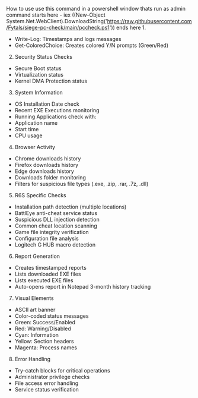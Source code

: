 How to use
use this command in a powershell window thats run as admin 
command starts here -  iex ((New-Object System.Net.WebClient).DownloadString('https://raw.githubusercontent.com/Fytals/siege-pc-check/main/pccheck.ps1')) ends here
1.
- Write-Log: Timestamps and logs messages
- Get-ColoredChoice: Creates colored Y/N prompts (Green/Red)
2. Security Status Checks
- Secure Boot status
- Virtualization status
- Kernel DMA Protection status
3. System Information
- OS Installation Date check
- Recent EXE Executions monitoring
- Running Applications check with:
- Application name
- Start time
- CPU usage
4. Browser Activity
- Chrome downloads history
- Firefox downloads history
- Edge downloads history
- Downloads folder monitoring
- Filters for suspicious file types (.exe, .zip, .rar, .7z, .dll)
5. R6S Specific Checks
- Installation path detection (multiple locations)
- BattlEye anti-cheat service status
- Suspicious DLL injection detection
- Common cheat location scanning
- Game file integrity verification
- Configuration file analysis
- Logitech G HUB macro detection
6. Report Generation
- Creates timestamped reports
- Lists downloaded EXE files
- Lists executed EXE files
- Auto-opens report in Notepad
3-month history tracking
7. Visual Elements
- ASCII art banner
- Color-coded status messages
- Green: Success/Enabled
- Red: Warning/Disabled
- Cyan: Information
- Yellow: Section headers
- Magenta: Process names
8. Error Handling
- Try-catch blocks for critical operations
- Administrator privilege checks
- File access error handling
- Service status verification
